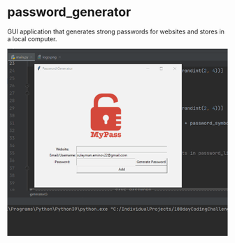 # password_generator
GUI application that generates strong passwords for websites and stores in a local computer.

![](illustration.gif)
